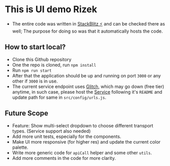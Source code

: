 # This is UI demo Rizek

- The entire code was written in [StackBlitz ⚡️](https://stackblitz.com/edit/rizek-demo) and can be checked there as well; The purpose for doing so was that it automatically hosts the code.

## How to start local?
- Clone this Github repository
- One the repo is cloned, run `npm install`
- Run `npm run start`
- After that the application should be up and running on port `3000` or any other if `3000` is in use.
- The current service endpoint uses [Glitch](https://glitch.com/), which may go down (free tier) anytime, in such case, please host the [Service](https://github.com/jaywalker21/rizek-services-demo) following it's `README` and update path for same in `src/config/urls.js`.

## Future Scope

- Feature: Show multi-select dropdown to choose different transport types. (Service support also needed)
- Add more unit tests, especially for the components.
- Make UI more responsive (for higher res) and update the current color palette.
- Write more generic code for `apiCall` helper and some other `utils`.
- Add more comments in the code for more clarity.

